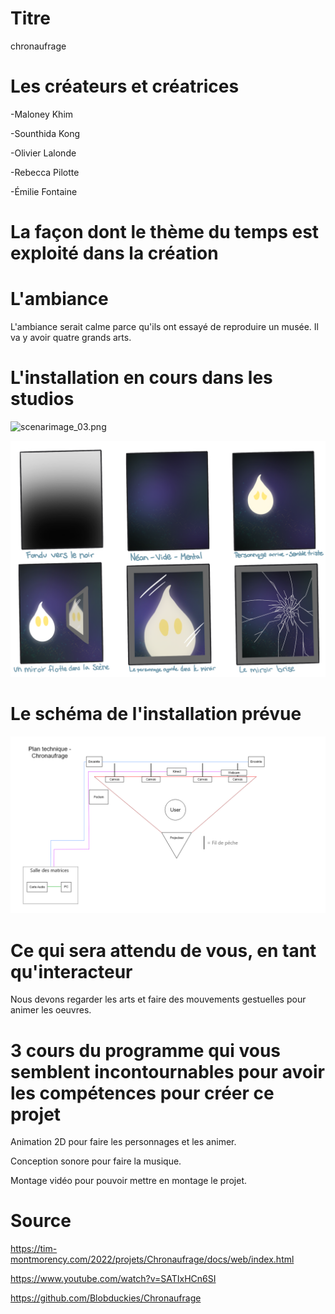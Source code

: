 # Titre

chronaufrage

# Les créateurs et créatrices

-Maloney Khim

-Sounthida Kong

-Olivier Lalonde

-Rebecca Pilotte

-Émilie Fontaine


# La façon dont le thème du temps est exploité dans la création




# L'ambiance

L'ambiance serait calme parce qu'ils ont essayé de reproduire un musée. Il va y avoir quatre grands arts.

# L'installation en cours dans les studios 

![scenarimage_03.png](media/scenarimage_03.png)

![scenarimage_2.5.png](media/scenarimage_2.5.png)

# Le schéma de l'installation prévue 

![technique.png](media/plan_technique.png)

# Ce qui sera attendu de vous, en tant qu'interacteur

Nous devons regarder les arts et faire des mouvements gestuelles pour animer les oeuvres.

# 3 cours du programme qui vous semblent incontournables pour avoir les compétences pour créer ce projet

Animation 2D pour faire les personnages et les animer.

Conception sonore pour faire la musique.

Montage vidéo pour pouvoir mettre en montage le projet.

# Source

https://tim-montmorency.com/2022/projets/Chronaufrage/docs/web/index.html

https://www.youtube.com/watch?v=SATIxHCn6SI

https://github.com/Blobduckies/Chronaufrage

